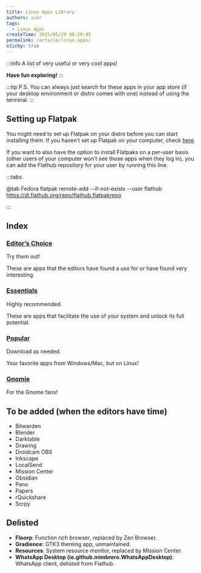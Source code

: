 ```yaml
---
title: Linux Apps Library
authors: aier
tags:
  - Linux Apps
createTime: 2025/05/29 08:29:45
permalink: /article/linux-apps/
sticky: true
---
```


:::info
A list of very useful or very cool apps!

**Have fun exploring!**
:::

:::tip
P.S. You can always just search for these apps in your app store (if your desktop environment or distro comes with one) instead of using the terminal.
:::

## Setting up Flatpak

You might need to set up Flatpak on your distro before you can start installing them. If you haven’t set up Flatpak on your computer, check [here](https://flathub.org/setup).

If you want to also have the option to install Flatpaks on a per-user basis (other users of your computer won’t see those apps when they log in), you can add the Flathub repository for your user by running this line.

:::tabs

@tab Fedora
flatpak remote-add --if-not-exists --user flathub https://dl.flathub.org/repo/flathub.flatpakrepo

:::

## Index

### [Editor’s Choice](./editors-choice.md)

Try them out!

These are apps that the editors have found a use for or have found very interesting.

### [Essentials](./essentials.md)

Highly recommended.

These are apps that facilitate the use of your system and unlock its full potential.

### [Popular](./popular.md)

Download as needed.

Your favorite apps from Windows/Mac, but on Linux!

### [Gnomie](./gnomie.md)

For the Gnome fans!

## To be added (when the editors have time)

- Bitwarden
- Blender
- Darktable
- Drawing
- Droidcam OBS
- Inkscape
- LocalSend
- Mission Center
- Obsidian
- Pano
- Papers
- rQuickshare
- Scrpy

## Delisted

- **Floorp**: Function rich browser, replaced by Zen Browser.
- **Gradience**: GTK3 theming app, unmaintained.
- **Resources**: System resource monitor, replaced by Mission Center.
- **WhatsApp Desktop (io.github.mimbrero.WhatsAppDesktop)**: WhatsApp client, delisted from Flathub.
